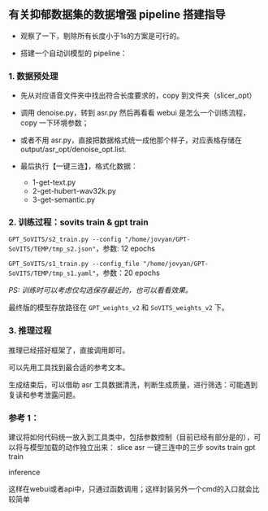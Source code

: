 ## 有关抑郁数据集的数据增强 pipeline 搭建指导

- 观察了一下，剔除所有长度小于1s的方案是可行的。

- 搭建一个自动训模型的 pipeline：

### 1. 数据预处理

  - 先从对应语音文件夹中找出符合长度要求的，copy 到文件夹（slicer_opt）

  - 调用 denoise.py，转到 asr.py 然后再看看 webui 是怎么一个训练流程，copy 一下环境参数；

  - 或者不用 asr.py，直接把数据格式统一成他那个样子，对应表格存储在 output/asr_opt/denoise_opt.list.

  - 最后执行【一键三连】，格式化数据：
    - 1-get-text.py
    - 2-get-hubert-wav32k.py
    - 3-get-semantic.py

### 2. 训练过程：sovits train & gpt train
`GPT_SoVITS/s2_train.py --config "/home/jovyan/GPT-SoVITS/TEMP/tmp_s2.json"`，参数: 12 epochs

`GPT_SoVITS/s1_train.py --config_file "/home/jovyan/GPT-SoVITS/TEMP/tmp_s1.yaml"`，参数：20 epochs

*PS: 训练时可以考虑仅勾选保存最近的，也可以看看效果。*

最终版的模型存放路径在 `GPT_weights_v2` 和 `SoVITS_weights_v2` 下。

### 3. 推理过程

推理已经搭好框架了，直接调用即可。

可以先用工具找到最合适的参考文本。

生成结束后，可以借助 asr 工具数据清洗，判断生成质量，进行筛选：可能遇到复读和参考泄露问题。

### 参考 1：

建议将如何代码统一放入到工具类中，包括参数控制（目前已经有部分是的），可以将与模型加载的动作独立出来：
slice
asr
一键三连中的三步
sovits train
gpt train

inference

这样在webui或者api中，只通过函数调用；这样封装另外一个cmd的入口就会比较简单